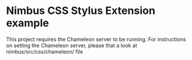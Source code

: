 Nimbus CSS Stylus Extension example
===================================

This project requires the Chameleon server to be running. For instructions on
setting the Chameleon server, please that a look at nimbus/src/css/chameleon/
file
